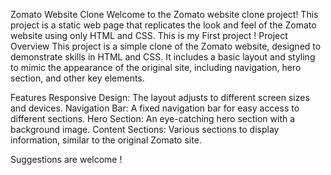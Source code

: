 Zomato Website Clone
Welcome to the Zomato website clone project! This project is a static web page that replicates the look and feel of the Zomato website using only HTML and CSS.
This is my First project !
Project Overview
This project is a simple clone of the Zomato website, designed to demonstrate skills in HTML and CSS. It includes a basic layout and styling to mimic the appearance of the original site, including navigation, hero section, and other key elements.

Features
Responsive Design: The layout adjusts to different screen sizes and devices.
Navigation Bar: A fixed navigation bar for easy access to different sections.
Hero Section: An eye-catching hero section with a background image.
Content Sections: Various sections to display information, similar to the original Zomato site.

Suggestions are welcome !

